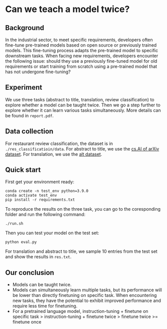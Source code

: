 # Can we teach a model twice?
## Background
In the industrial sector, to meet specific requirements, developers often fine-tune pre-trained models based on open source or previously trained models. This fine-tuning process adapts the pre-trained model to specific downstream tasks. When facing new requirements, developers encounter the following issue: should they use a previously fine-tuned model for old requirements or start training from scratch using a pre-trained model that has not undergone fine-tuning?

## Experiment
We use three tasks (abstract to title, translation, review classification) to explore whether a model can be taught twice. Then we go a step further to explore whether it can learn various tasks simultaneously. More details can be found in ```report.pdf```.

## Data collection
For restaurant review classification, the dataset is in ```./res_classificatioin/data```. For abstract to title, we use the [cs.AI of arXiv dataset](https://github.com/nerdimite/abstract-to-title-generator/tree/main/arxiv_AI_dataset). For translation, we use the [alt dataset](https://huggingface.co/datasets/alt).

## Quick start
First get your environment ready:
```
conda create -n test_env python=3.9.0
conda activate test_env
pip install -r requirements.txt
```

To reproduce the results on the three task, you can go to the coresponding folder and run the following command:
```
./run.sh
```
Then you can test your model on the test set:
```
python eval.py
```
For translation and abstract to title, we sample 10 entries from the test set and show the results in ```res.txt```. 

## Our conclusion
- Models can be taught twice. 
- Models can simultaneously learn multiple tasks, but its performance will be lower than directly finetuning on specific task. When encountering new tasks, they have the potential to exhibit improved performance and require less time for finetuning.
- For a pretrained language model, instruction-tuning + finetune on specific task > instruction-tuning + finetune twice > finetune twice >= finetune once

